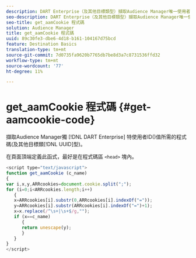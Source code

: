 ```yaml
---
description: DART Enterprise（及其他目標類型）擷取Audience Manager唯一使用者ID(UUID)值所需的程式碼。
seo-description: DART Enterprise（及其他目標類型）擷取Audience Manager唯一使用者ID(UUID)值所需的程式碼。
seo-title: get_aamCookie 程式碼
solution: Audience Manager
title: get_aamCookie 程式碼
uuid: 89c30fe3-dbe6-4d18-b161-104167d75bcd
feature: Destination Basics
translation-type: tm+mt
source-git-commit: 7d0735fa9620b7765db7be8d3a7c8731536ffd32
workflow-type: tm+mt
source-wordcount: '77'
ht-degree: 11%

---
```



# get_aamCookie 程式碼 {#get-aamcookie-code}

擷取Audience Manager獨 [!DNL DART Enterprise] 特使用者ID()值所需的程式碼(及其他目標類[!DNL UUID]型)。

在頁面頂端定義此函式，最好是在程式碼區 `<head>` 塊內。

<!-- r_aam_de_cookie.xml -->

```js
<script type="text/javascript">
function get_aamCookie (c_name)
{
var i,x,y,ARRcookies=document.cookie.split(";");
for (i=0;i<ARRcookies.length;i++)
   {
   x=ARRcookies[i].substr(0,ARRcookies[i].indexOf("="));
   y=ARRcookies[i].substr(ARRcookies[i].indexOf("=")+1);
   x=x.replace(/^\s+|\s+$/g,"");
   if (x==c_name)
      { 
      return unescape(y);
      }
   }
}
</script>
```
